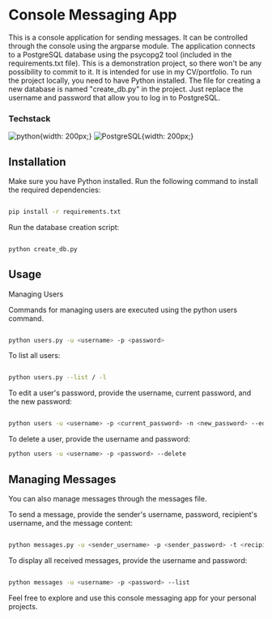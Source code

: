 
# Console Messaging App

This is a console application for sending messages. It can be controlled through the console using the argparse module. The application connects to a PostgreSQL database using the psycopg2 tool (included in the requirements.txt file). This is a demonstration project, so there won't be any possibility to commit to it. It is intended for use in my CV/portfolio. To run the project locally, you need to have Python installed. The file for creating a new database is named "create_db.py" in the project. Just replace the username and password that allow you to log in to PostgreSQL.

### Techstack
![python](https://user-images.githubusercontent.com/25181517/183423507-c056a6f9-1ba8-4312-a350-19bcbc5a8697.png){width: 200px;} ![PostgreSQL](https://user-images.githubusercontent.com/25181517/117208740-bfb78400-adf5-11eb-97bb-09072b6bedfc.png){width: 200px;} 
## Installation

Make sure you have Python installed. Run the following command to install the required dependencies:

```bash

pip install -r requirements.txt
```
Run the database creation script:

```bash

python create_db.py
```
## Usage
Managing Users

Commands for managing users are executed using the python users command.

```bash

python users.py -u <username> -p <password>
```
To list all users:

```bash

python users.py --list / -l
```
To edit a user's password, provide the username, current password, and the new password:

```bash

python users -u <username> -p <current_password> -n <new_password> --edit
```
To delete a user, provide the username and password:

```bash
python users -u <username> -p <password> --delete
```
## Managing Messages

You can also manage messages through the messages file.

To send a message, provide the sender's username, password, recipient's username, and the message content:

```bash

python messages.py -u <sender_username> -p <sender_password> -t <recipient_username> -s <message_content>
```
To display all received messages, provide the username and password:

```bash

python messages -u <username> -p <password> --list
```
Feel free to explore and use this console messaging app for your personal projects.
